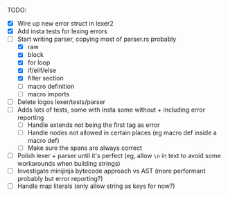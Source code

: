 TODO:

- [x] Wire up new error struct in lexer2
- [x] Add insta tests for lexing errors
- [ ] Start writing parser, copying most of parser.rs probably
  - [x] raw
  - [x] block
  - [x] for loop
  - [x] if/elif/else
  - [x] filter section
  - [ ] macro definition
  - [ ] macro imports
- [ ] Delete logos lexer/tests/parser
- [ ] Adds lots of tests, some with insta some without + including error reporting
  - [ ] Handle extends not being the first tag as error
  - [ ] Handle nodes not allowed in certain places (eg macro def inside a macro def)
  - [ ] Make sure the spans are always correct
- [ ] Polish lexer + parser until it's perfect (eg, allow `\n` in text to avoid some workarounds when building strings)
- [ ] Investigate minijinja bytecode approach vs AST (more performant probably but error reporting?)
- [ ] Handle map literals (only allow string as keys for now?)